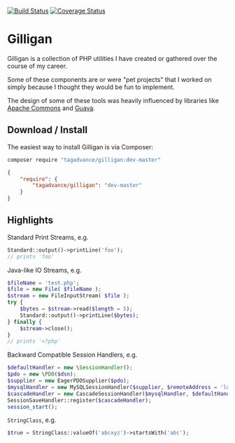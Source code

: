 [![Build Status](https://travis-ci.org/tagadvance/Gilligan.svg?branch=master)](https://travis-ci.org/tagadvance/Gilligan)
[![Coverage Status](https://coveralls.io/repos/github/tagadvance/Gilligan/badge.svg?branch=master)](https://coveralls.io/github/tagadvance/Gilligan?branch=master)

# Gilligan

Gilligan is a collection of PHP utilities I have created or gathered over the course of my career.

Some of these components are or were "pet projects" that I worked on simply because I thought they would be fun to implement.

The design of some of these tools was heavily influenced by libraries like [Apache Commons](https://commons.apache.org/) and [Guava](https://github.com/google/guava).

## Download / Install
The easiest way to install Gilligan is via Composer:
```bash
composer require "tagadvance/gilligan:dev-master"
```
```json
{
    "require": {
        "tagadvance/gilligan": "dev-master"
    }
}
```

## Highlights
Standard Print Streams, e.g.
```php
Standard::output()->printLine('foo');
// prints 'foo'
```

Java-like IO Streams, e.g.
```php
$fileName = 'test.php';
$file = new File( $fileName );
$stream = new FileInputStream( $file );
try {
	$bytes = $stream->read($length = 5);
	Standard::output()->printLine($bytes);
} finally {
	$stream->close();
}
// prints '<?php'
```

Backward Compatible Session Handlers, e.g.
```php
$defaultHandler = new \SessionHandler();
$pdo = new \PDO($dsn);
$supplier = new EagerPDOSupplier($pdo);
$mysqlHandler = new MySQLSessionHandler($supplier, $remoteAddress = 'localhost');
$cascadeHandler = new CascadeSessionHandler($mysqlHandler, $defaultHandler);
SessionSaveHandler::register($cascadeHandler);
session_start();
```

`StringClass`, e.g.
```php
$true = StringClass::valueOf('abcxyz')->startsWith('abc');
```